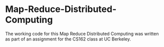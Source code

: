 # Map-Reduce-Distributed-Computing
The working code for this Map Reduce Distributed Computing was written as part of an assignment for the CS162 class at UC Berkeley.
